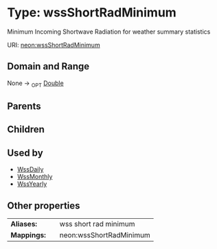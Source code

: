 
# Type: wssShortRadMinimum


Minimum Incoming Shortwave Radiation for weather summary statistics

URI: [neon:wssShortRadMinimum](https://data.neonscience.org/wssShortRadMinimum)


## Domain and Range

None ->  <sub>OPT</sub> [Double](types/Double.md)

## Parents


## Children


## Used by

 * [WssDaily](WssDaily.md)
 * [WssMonthly](WssMonthly.md)
 * [WssYearly](WssYearly.md)

## Other properties

|  |  |  |
| --- | --- | --- |
| **Aliases:** | | wss short rad minimum |
| **Mappings:** | | neon:wssShortRadMinimum |

